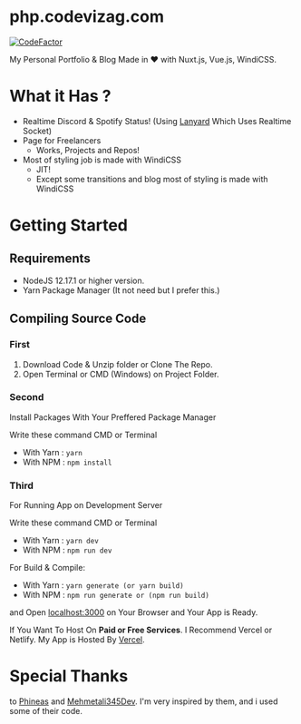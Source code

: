 # php.codevizag.com


[![CodeFactor](https://www.codefactor.io/repository/github/phpxcoder/php/badge)](https://www.codefactor.io/repository/github/phpxcoder/php)

My Personal Portfolio & Blog Made in ♥ with Nuxt.js, Vue.js, WindiCSS.


# What it Has ?

- Realtime Discord & Spotify Status! (Using [Lanyard](https://github.com/Phineas/lanyard) Which Uses Realtime Socket)
- Page for Freelancers
    - Works, Projects and Repos!
- Most of styling job is made with WindiCSS
    - JIT!
    - Except some transitions and blog most of styling is made with WindiCSS

# Getting Started

## Requirements

- NodeJS 12.17.1 or higher version.
- Yarn Package Manager (It not need but I prefer this.)

## Compiling Source Code

### First
 1. Download Code & Unzip folder or Clone The Repo.
 2. Open Terminal or CMD (Windows) on Project Folder.  
### Second
Install Packages With Your Preffered Package Manager

Write these command CMD or Terminal
 - With Yarn : ```yarn```
 - With NPM : ```npm install```

### Third
For Running App on Development Server

Write these command CMD or Terminal

 - With Yarn : ```yarn dev```
 - With NPM : ```npm run dev```

For Build & Compile:

 - With Yarn : ```yarn generate (or yarn build)```
 - With NPM : ```npm run generate or (npm run build)```

and Open [localhost:3000](http://localhost:3000) on Your Browser and Your App is Ready.

If You Want To Host On **Paid or Free Services**. I Recommend Vercel or Netlify. My App is Hosted By [Vercel](https://vercel.com).

# Special Thanks
to [Phineas](https://github.com/Phineas) and [Mehmetali345Dev](https://github.com/Mehmetali345Dev). I'm very inspired by them, and i used some of their code.
